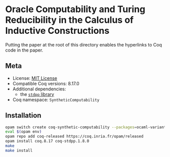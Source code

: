 # Oracle Computability and Turing Reducibility in the Calculus of Inductive Constructions

Putting the paper at the root of this directory enables the hyperlinks to Coq code in the paper.

## Meta

- License: [MIT License](LICENSE)
- Compatible Coq versions: 8.17.0
- Additional dependencies:
  - the [`stdpp` library](https://gitlab.mpi-sws.org/iris/stdpp)
- Coq namespace: `SyntheticComputability`

## Installation

```sh
opam switch create coq-synthetic-computability --packages=ocaml-variants.4.14.0+options,ocaml-option-flambda
eval $(opam env)
opam repo add coq-released https://coq.inria.fr/opam/released
opam install coq.8.17 coq-stdpp.1.8.0
make
make install
```
